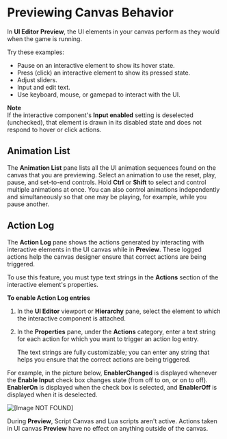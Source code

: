 # Previewing Canvas Behavior<a name="ui-editor-previewing-behavior"></a>

In **UI Editor** **Preview**, the UI elements in your canvas perform as they would when the game is running\.

Try these examples:
+ Pause on an interactive element to show its hover state\.
+ Press \(click\) an interactive element to show its pressed state\.
+ Adjust sliders\.
+ Input and edit text\.
+ Use keyboard, mouse, or gamepad to interact with the UI\.

**Note**  
If the interactive component's **Input enabled** setting is deselected \(unchecked\), that element is drawn in its disabled state and does not respond to hover or click actions\.

## Animation List<a name="animation-list-pane"></a>

The **Animation List** pane lists all the UI animation sequences found on the canvas that you are previewing\. Select an animation to use the reset, play, pause, and set\-to\-end controls\. Hold **Ctrl** or **Shift** to select and control multiple animations at once\. You can also control animations independently and simultaneously so that one may be playing, for example, while you pause another\.

## Action Log<a name="action-log"></a>

The **Action Log** pane shows the actions generated by interacting with interactive elements in the UI canvas while in **Preview**\. These logged actions help the canvas designer ensure that correct actions are being triggered\.

To use this feature, you must type text strings in the **Actions** section of the interactive element's properties\.

**To enable Action Log entries**

1. In the **UI Editor** viewport or **Hierarchy** pane, select the element to which the interactive component is attached\. 

1. In the **Properties** pane, under the **Actions** category, enter a text string for each action for which you want to trigger an action log entry\.

   The text strings are fully customizable; you can enter any string that helps you ensure that the correct actions are being triggered\.

For example, in the picture below, **EnablerChanged** is displayed whenever the **Enable Input** check box changes state \(from off to on, or on to off\)\. **EnablerOn** is displayed when the check box is selected, and **EnablerOff** is displayed when it is deselected\.

![\[Image NOT FOUND\]](http://docs.aws.amazon.com/lumberyard/latest/userguide/images/ui-editor-previewing-action-log.png)

During **Preview**, Script Canvas and Lua scripts aren't active\. Actions taken in UI canvas **Preview** have no effect on anything outside of the canvas\.